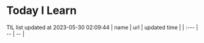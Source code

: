 # Today I Learn 
TIL list updated at 2023-05-30 02:09:44
| name | url | updated time |
| :--- | -- | -- |
